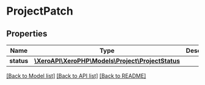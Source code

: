# ProjectPatch

## Properties
Name | Type | Description | Notes
------------ | ------------- | ------------- | -------------
**status** | [**\XeroAPI\XeroPHP\Models\Project\ProjectStatus**](ProjectStatus.md) |  | 

[[Back to Model list]](../README.md#documentation-for-models) [[Back to API list]](../README.md#documentation-for-api-endpoints) [[Back to README]](../README.md)


